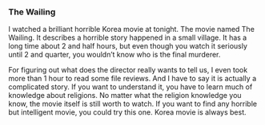 ### The Wailing
I watched a brilliant horrible Korea movie at tonight. The movie named The Wailing. It describes a horrible story happened in a small village. It has a long time about 2 and half hours, but even though you watch it seriously until 2 and quarter, you wouldn’t know who is the final murderer.

For figuring out what does the director really wants to tell us, I even took more than 1 hour to read some file reviews. And I have to say it is actually a complicated story. If you want to understand it, you have to learn much of knowledge about religions. No matter what the religion knowledge you know, the movie itself is still worth to watch. If you want to find any horrible but intelligent movie, you could try this one. Korea movie is always best.

